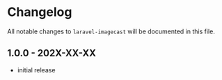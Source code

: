 # Changelog

All notable changes to `laravel-imagecast` will be documented in this file.

## 1.0.0 - 202X-XX-XX

- initial release
